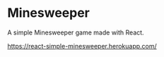 # Minesweeper
A simple Minesweeper game made with React.

https://react-simple-minesweeper.herokuapp.com/
